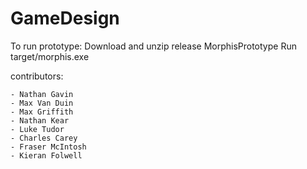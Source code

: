 # GameDesign

To run prototype:
Download and unzip release MorphisPrototype
Run target/morphis.exe

contributors: 

	- Nathan Gavin
	- Max Van Duin
	- Max Griffith
	- Nathan Kear
	- Luke Tudor
	- Charles Carey
	- Fraser McIntosh
	- Kieran Folwell
